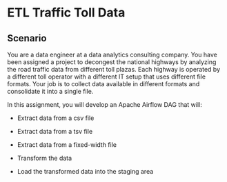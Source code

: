 # ETL Traffic Toll Data

## Scenario
You are a data engineer at a data analytics consulting company. You have been assigned a project to decongest the national highways by analyzing the road traffic data from different toll plazas. Each highway is operated by a different toll operator with a different IT setup that uses different file formats. Your job is to collect data available in different formats and consolidate it into a single file.

In this assignment, you will develop an Apache Airflow DAG that will:

- Extract data from a csv file

- Extract data from a tsv file

- Extract data from a fixed-width file

- Transform the data

- Load the transformed data into the staging area



